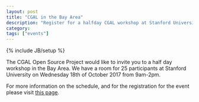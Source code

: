 ```yaml
---
layout: post
title: "CGAL in the Bay Area"
description: "Register for a halfday CGAL workshop at Stanford University"
category: 
tags: ["events"]
---
```

{% include JB/setup %}

<p>The CGAL Open Source Project would like to invite you to a half day workshop in the Bay Area.
We have a room for 25 participants at Stanford University on Wednesday 18th of October 2017 from 9am-2pm.</p>

<p>For more information on the schedule, and for the registration for the event please visit
<a href="">this page</a>.</p>
